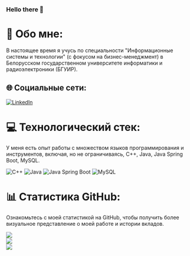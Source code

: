 ### Hello there 👋

# 💫 Обо мне:
В настоящее время я учусь по специальности "Информационные системы и технологии" (с фокусом на бизнес-менеджмент) в Белорусском государственном университете информатики и радиоэлектроники (БГУИР).

## 🌐 Социальные сети:
[![LinkedIn](https://img.shields.io/badge/LinkedIn-%230077B5.svg?logo=linkedin&logoColor=white)](https://www.linkedin.com/in/daniil-tsiunchyk/)

# 💻 Технологический стек:
У меня есть опыт работы с множеством языков программирования и инструментов, включая, но не ограничиваясь, C++, Java, Java Spring Boot, MySQL.

![C++](https://img.shields.io/badge/c++-%2300599C.svg?style=for-the-badge&logo=c%2B%2B&logoColor=white) ![Java](https://img.shields.io/badge/java-%23ED8B00.svg?style=for-the-badge&logo=java&logoColor=white) ![Java Spring Boot](https://img.shields.io/badge/Spring_Boot-F2F4F9.svg?style=for-the-badge&logo=spring-boot) ![MySQL](https://img.shields.io/badge/mysql-%2300f.svg?style=for-the-badge&logo=mysql&logoColor=white)

# 📊 Статистика GitHub:
Ознакомьтесь с моей статистикой на GitHub, чтобы получить более визуальное представление о моей работе и истории вкладов.

![](https://github-readme-stats.vercel.app/api?username=Heimdall-Program&theme=dark&hide_border=false&include_all_commits=true&count_private=true)<br/>
![](https://github-readme-streak-stats.herokuapp.com/?user=Heimdall-Program&theme=dark&hide_border=false)<br/>
![](https://github-readme-stats.vercel.app/api/top-langs/?username=Heimdall-Program&theme=dark&hide_border=false&include_all_commits=true&count_private=true&layout=compact)
